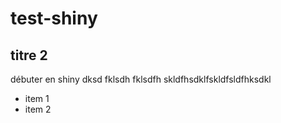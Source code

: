 # test-shiny
## titre 2
débuter en shiny dksd fklsdh fklsdfh skldfhsdklfskldfsldfhksdkl

* item 1
* item 2
